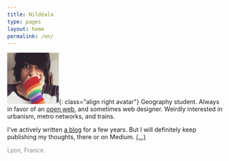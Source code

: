 ```yaml
---
title: Nildëala
type: pages
layout: home
permalink: /en/
---
```

![My proud look. Or something like that.](/images/layout/logos/pride-look-120px.png){: class="align right avatar"} Geography student. Always in favor of an [open web](https://www.mozilla.org/en-US/about/manifesto/), and sometimes web designer. Weirdly interested in urbanism, metro networks, and trains.

I've actively written [a blog](/en/archive) for a few years. But I will definitely keep publishing my thoughts, there or on Medium. [(...)](/en/about)

<span style="opacity:.5;"><span class="octicon octicon-location"></span> Lyon, France.</span>